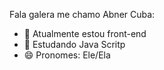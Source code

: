 Fala galera me chamo Abner Cuba:

- 🔭 Atualmente estou front-end
- 🌱 Estudando Java Scritp
- 😄 Pronomes: Ele/Ela
